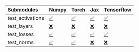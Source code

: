 | Submodules       | Numpy                                                                                                                           | Torch                                                                                                                           | Jax                                                                                                                             | Tensorflow                                                                                                                      |
|:-----------------|:--------------------------------------------------------------------------------------------------------------------------------|:--------------------------------------------------------------------------------------------------------------------------------|:--------------------------------------------------------------------------------------------------------------------------------|:--------------------------------------------------------------------------------------------------------------------------------|
| test_activations | <a href="https://github.com/unifyai/ivy/runs/7972930965?check_suite_focus=true" rel="noopener noreferrer" target="_blank">✅</a> | <a href="https://github.com/unifyai/ivy/runs/7972931563?check_suite_focus=true" rel="noopener noreferrer" target="_blank">✅</a> | <a href="https://github.com/unifyai/ivy/runs/7972932125?check_suite_focus=true" rel="noopener noreferrer" target="_blank">✅</a> | <a href="https://github.com/unifyai/ivy/runs/7972932637?check_suite_focus=true" rel="noopener noreferrer" target="_blank">✅</a> |
| test_layers      | <a href="https://github.com/unifyai/ivy/runs/7972931116?check_suite_focus=true" rel="noopener noreferrer" target="_blank">❌</a> | <a href="https://github.com/unifyai/ivy/runs/7972931710?check_suite_focus=true" rel="noopener noreferrer" target="_blank">❌</a> | <a href="https://github.com/unifyai/ivy/runs/7972932242?check_suite_focus=true" rel="noopener noreferrer" target="_blank">❌</a> | <a href="https://github.com/unifyai/ivy/runs/7972932779?check_suite_focus=true" rel="noopener noreferrer" target="_blank">❌</a> |
| test_losses      | <a href="https://github.com/unifyai/ivy/runs/7972931266?check_suite_focus=true" rel="noopener noreferrer" target="_blank">✅</a> | <a href="https://github.com/unifyai/ivy/runs/7972931867?check_suite_focus=true" rel="noopener noreferrer" target="_blank">✅</a> | <a href="https://github.com/unifyai/ivy/runs/7972932379?check_suite_focus=true" rel="noopener noreferrer" target="_blank">✅</a> | <a href="https://github.com/unifyai/ivy/runs/7972932918?check_suite_focus=true" rel="noopener noreferrer" target="_blank">✅</a> |
| test_norms       | <a href="https://github.com/unifyai/ivy/runs/7972931426?check_suite_focus=true" rel="noopener noreferrer" target="_blank">✅</a> | <a href="https://github.com/unifyai/ivy/runs/7972931998?check_suite_focus=true" rel="noopener noreferrer" target="_blank">✅</a> | <a href="https://github.com/unifyai/ivy/runs/7972932492?check_suite_focus=true" rel="noopener noreferrer" target="_blank">❌</a> | <a href="https://github.com/unifyai/ivy/runs/7972933064?check_suite_focus=true" rel="noopener noreferrer" target="_blank">❌</a> |